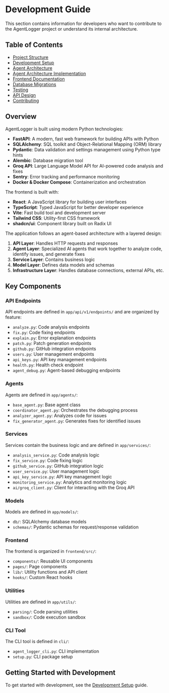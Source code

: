 # Development Guide

This section contains information for developers who want to contribute to the AgentLogger project or understand its internal architecture.

## Table of Contents

- [Project Structure](project-structure.md)
- [Development Setup](development-setup.md)
- [Agent Architecture](agent-architecture.md)
- [Agent Architecture Implementation](agent-architecture-implementation.md)
- [Frontend Documentation](frontend.md)
- [Database Migrations](database-migrations.md)
- [Testing](testing.md)
- [API Design](api-design.md)
- [Contributing](contributing.md)

## Overview

AgentLogger is built using modern Python technologies:

- **FastAPI**: A modern, fast web framework for building APIs with Python
- **SQLAlchemy**: SQL toolkit and Object-Relational Mapping (ORM) library
- **Pydantic**: Data validation and settings management using Python type hints
- **Alembic**: Database migration tool
- **Groq API**: Large Language Model API for AI-powered code analysis and fixes
- **Sentry**: Error tracking and performance monitoring
- **Docker & Docker Compose**: Containerization and orchestration

The frontend is built with:

- **React**: A JavaScript library for building user interfaces
- **TypeScript**: Typed JavaScript for better developer experience
- **Vite**: Fast build tool and development server
- **Tailwind CSS**: Utility-first CSS framework
- **shadcn/ui**: Component library built on Radix UI

The application follows an agent-based architecture with a layered design:

1. **API Layer**: Handles HTTP requests and responses
2. **Agent Layer**: Specialized AI agents that work together to analyze code, identify issues, and generate fixes
3. **Service Layer**: Contains business logic
4. **Model Layer**: Defines data models and schemas
5. **Infrastructure Layer**: Handles database connections, external APIs, etc.

## Key Components

### API Endpoints

API endpoints are defined in `app/api/v1/endpoints/` and are organized by feature:

- `analyze.py`: Code analysis endpoints
- `fix.py`: Code fixing endpoints
- `explain.py`: Error explanation endpoints
- `patch.py`: Patch generation endpoints
- `github.py`: GitHub integration endpoints
- `users.py`: User management endpoints
- `api_keys.py`: API key management endpoints
- `health.py`: Health check endpoint
- `agent_debug.py`: Agent-based debugging endpoints

### Agents

Agents are defined in `app/agents/`:

- `base_agent.py`: Base agent class
- `coordinator_agent.py`: Orchestrates the debugging process
- `analyzer_agent.py`: Analyzes code for issues
- `fix_generator_agent.py`: Generates fixes for identified issues

### Services

Services contain the business logic and are defined in `app/services/`:

- `analysis_service.py`: Code analysis logic
- `fix_service.py`: Code fixing logic
- `github_service.py`: GitHub integration logic
- `user_service.py`: User management logic
- `api_key_service.py`: API key management logic
- `monitoring_service.py`: Analytics and monitoring logic
- `ai/groq_client.py`: Client for interacting with the Groq API

### Models

Models are defined in `app/models/`:

- `db/`: SQLAlchemy database models
- `schemas/`: Pydantic schemas for request/response validation

### Frontend

The frontend is organized in `frontend/src/`:

- `components/`: Reusable UI components
- `pages/`: Page components
- `lib/`: Utility functions and API client
- `hooks/`: Custom React hooks

### Utilities

Utilities are defined in `app/utils/`:

- `parsing/`: Code parsing utilities
- `sandbox/`: Code execution sandbox

### CLI Tool

The CLI tool is defined in `cli/`:

- `agent_logger_cli.py`: CLI implementation
- `setup.py`: CLI package setup

## Getting Started with Development

To get started with development, see the [Development Setup](development-setup.md) guide. 